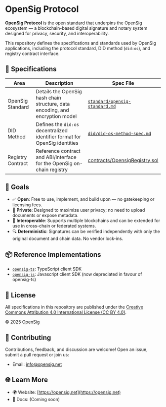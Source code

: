 # OpenSig Protocol

**OpenSig Protocol** is the open standard that underpins the OpenSig ecosystem — a blockchain-based digital signature and notary system designed for privacy, security, and interoperability.

This repository defines the specifications and standards used by OpenSig applications, including the protocol standard, DID method (`did:os`), and registry contract interface.

## 📘 Specifications

| Area         | Description                                   | Spec File |
|--------------|-----------------------------------------------|-----------|
| OpenSig Standard | Details the OpenSig hash chain structure, data encoding, and encryption model | [`standard/opensig-standard.md`](standard/opensig-standard.md) |
| DID Method   | Defines the `did:os` decentralized identifier format for OpenSig identities | [`did/did-os-method-spec.md`](did/did-os-method-spec.md) |
| Registry Contract | Reference contract and ABI/interface for the OpenSig on-chain registry | [contracts/OpensigRegistry.sol](contracts/OpensigRegistry.sol) |

## 🎯 Goals

- ✅ **Open**: Free to use, implement, and build upon — no gatekeeping or licensing fees.
- 🔐 **Private**: Designed to maximize user privacy; no need to upload documents or expose metadata.
- 🔁 **Interoperable**: Supports multiple blockchains and can be extended for use in cross-chain or federated systems.
- 🔍 **Deterministic**: Signatures can be verified independently with only the original document and chain data. No vendor lock-ins.

## 📦 Reference Implementations

- [`opensig-ts`](https://github.com/opensig/opensig-ts): TypeScript client SDK
- [`opensig-js`](https://github.com/opensig/opensig-js): Javascript client SDK (now depreciated in favour of opensig-ts)

## 📜 License

All specifications in this repository are published under the [Creative Commons Attribution 4.0 International License (CC BY 4.0)](https://creativecommons.org/licenses/by/4.0/).

© 2025 OpenSig

## 🤝 Contributing

Contributions, feedback, and discussion are welcome! Open an issue, submit a pull request or join us:

- Email: [info@opensig.net](mailto:info@opensig.net)

## 🌐 Learn More

- 🌍 Website: [https://opensig.net](https://opensig.net)
- 📖 Docs: (Coming soon)
